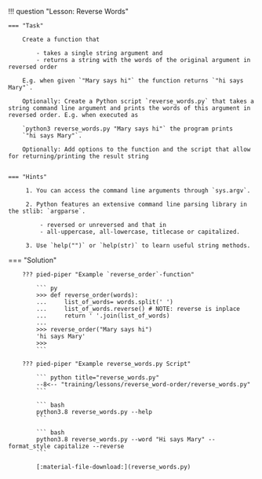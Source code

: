 !!! question "Lesson: Reverse Words"

    === "Task"

        Create a function that
      
            - takes a single string argument and
            - returns a string with the words of the original argument in reversed order

        E.g. when given `"Mary says hi"` the function returns `"hi says Mary"`.

        Optionally: Create a Python script `reverse_words.py` that takes a string command line argument and prints the words of this argument in reversed order. E.g. when executed as
      
        `python3 reverse_words.py "Mary says hi"` the program prints
        `"hi says Mary"`.

        Optionally: Add options to the function and the script that allow for returning/printing the result string


    === "Hints"

         1. You can access the command line arguments through `sys.argv`.

         2. Python features an extensive command line parsing library in the stlib: `argparse`.

             - reversed or unreversed and that in
             - all-uppercase, all-lowercase, titlecase or capitalized.

         3. Use `help("")` or `help(str)` to learn useful string methods.

   === "Solution"

        ??? pied-piper "Example `reverse_order`-function"

            ``` py
            >>> def reverse_order(words):
            ...     list_of_words= words.split(' ')
            ...     list_of_words.reverse() # NOTE: reverse is inplace
            ...     return ' '.join(list_of_words)
            ... 
            >>> reverse_order("Mary says hi")
            'hi says Mary'
            >>>
            ```

        ??? pied-piper "Example reverse_words.py Script"

            ``` python title="reverse_words.py"
            --8<-- "training/lessons/reverse_word-order/reverse_words.py"
            ```

            ``` bash
            python3.8 reverse_words.py --help
            ```

            ``` bash
            python3.8 reverse_words.py --word "Hi says Mary" --format_style capitalize --reverse
            ```

            [:material-file-download:](reverse_words.py)

